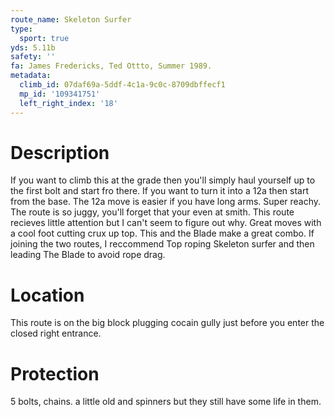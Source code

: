 ```yaml
---
route_name: Skeleton Surfer
type:
  sport: true
yds: 5.11b
safety: ''
fa: James Fredericks, Ted Ottto, Summer 1989.
metadata:
  climb_id: 07daf69a-5ddf-4c1a-9c0c-8709dbffecf1
  mp_id: '109341751'
  left_right_index: '18'
---
```

# Description
If you want to climb this at the grade then you'll simply haul yourself up to the first bolt and start fro there. If you want to turn it into a 12a then start from the base. The 12a move is easier if you have long arms. Super reachy. The route is so juggy, you'll forget that your even at smith. This route recieves little attention but I can't seem to figure out why. Great moves with a cool foot cutting crux up top. This and the Blade make a great combo. If joining the two routes, I reccommend Top roping Skeleton surfer and then leading The Blade to avoid rope drag.

# Location
This route is on the big block plugging cocain gully just before you enter the closed right entrance.

# Protection
5 bolts, chains. a little old and spinners but they still have some life in them.
